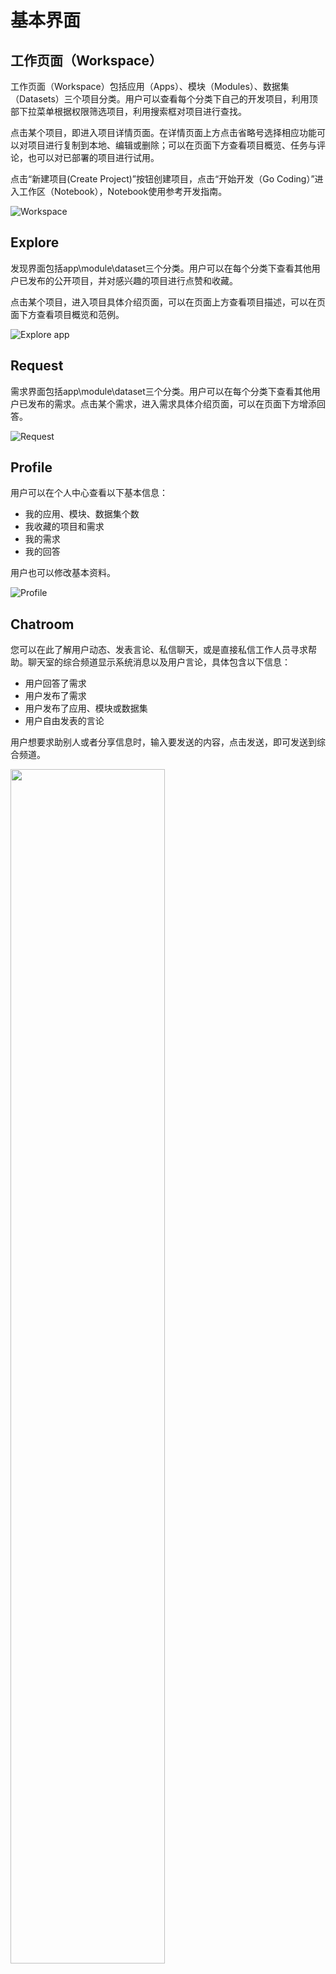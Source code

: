 # 基本界面
 
## 工作页面（Workspace）

工作页面（Workspace）包括应用（Apps）、模块（Modules）、数据集（Datasets）三个项目分类。用户可以查看每个分类下自己的开发项目，利用顶部下拉菜单根据权限筛选项目，利用搜索框对项目进行查找。

点击某个项目，即进入项目详情页面。在详情页面上方点击省略号选择相应功能可以对项目进行复制到本地、编辑或删除；可以在页面下方查看项目概览、任务与评论，也可以对已部署的项目进行试用。

点击“新建项目(Create Project)”按钮创建项目，点击“开始开发（Go Coding）”进入工作区（Notebook），Notebook使用参考开发指南。

![Workspace](https://ws2.sinaimg.cn/large/006tNbRwgy1fvm2ygkwkkj31kw0zagzz.jpg)

## Explore

发现界面包括app\module\dataset三个分类。用户可以在每个分类下查看其他用户已发布的公开项目，并对感兴趣的项目进行点赞和收藏。

点击某个项目，进入项目具体介绍页面，可以在页面上方查看项目描述，可以在页面下方查看项目概览和范例。

![Explore app](https://ws1.sinaimg.cn/large/006tNc79gy1fvo7g6fg8vj31kw0wnkjl.jpg)

## Request

需求界面包括app\module\dataset三个分类。用户可以在每个分类下查看其他用户已发布的需求。点击某个需求，进入需求具体介绍页面，可以在页面下方增添回答。

![Request](https://ws4.sinaimg.cn/large/006tNbRwgy1fvm1wullr4j31kw0zfh50.jpg)

## Profile

用户可以在个人中心查看以下基本信息：

- 我的应用、模块、数据集个数
- 我收藏的项目和需求
- 我的需求
- 我的回答

用户也可以修改基本资料。

![Profile](https://ws4.sinaimg.cn/large/006tNc79gy1fvo7o0m3cmj31kw0y4n4q.jpg)

## Chatroom

您可以在此了解用户动态、发表言论、私信聊天，或是直接私信工作人员寻求帮助。聊天室的综合频道显示系统消息以及用户言论，具体包含以下信息：

- 用户回答了需求
- 用户发布了需求
- 用户发布了应用、模块或数据集
- 用户自由发表的言论

用户想要求助别人或者分享信息时，输入要发送的内容，点击发送，即可发送到综合频道。

<img src="https://i.loli.net/2018/08/14/5b72725c77aeb.png" width="70%" height="70%" />


